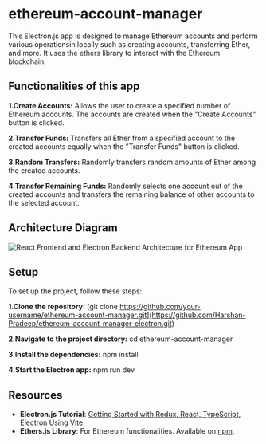# ethereum-account-manager


This Electron.js app is designed to manage Ethereum accounts and perform various operationsin locally such as creating accounts, transferring Ether, and more. It uses the ethers library to interact with the Ethereum blockchain.

## Functionalities of this app

 **1.Create Accounts:** 
        Allows the user to create a specified number of Ethereum accounts. The accounts are created when the "Create Accounts" button is clicked.
        
**2.Transfer Funds:** 
        Transfers all Ether from a specified account to the created accounts equally when the "Transfer Funds" button is clicked.
        
**3.Random Transfers:**
        Randomly transfers random amounts of Ether among the created accounts.
        
**4.Transfer Remaining Funds:**
        Randomly selects one account out of the created accounts and transfers the remaining balance of other accounts to the selected account.


## Architecture Diagram
 
![React Frontend and Electron Backend Architecture for Ethereum App](https://github.com/Harshan-Pradeep/ethereum-account-manager-electron/assets/89571794/05ac2dea-ce5b-485a-90a1-44c712c7fb97)


## Setup
To set up the project, follow these steps:

**1.Clone the repository:**
[git clone https://github.com/your-username/ethereum-account-manager.git](https://github.com/Harshan-Pradeep/ethereum-account-manager-electron.git)

**2.Navigate to the project directory:**
cd ethereum-account-manager

**3.Install the dependencies:**
npm install

**4.Start the Electron app:**
npm run dev

## Resources

- **Electron.js Tutorial**: [Getting Started with Redux, React, TypeScript, Electron Using Vite](https://medium.com/@tweiss747/getting-started-with-redux-react-typescript-electron-using-vite-ffed63074602)
- **Ethers.js Library**: For Ethereum functionalities. Available on [npm](https://www.npmjs.com/package/ethers).







